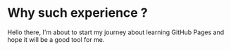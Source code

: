 # Why such experience ?

Hello there, I'm about to start my journey about learning GitHub Pages and hope it will be a good tool for me.

